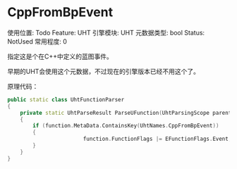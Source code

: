 # CppFromBpEvent

使用位置: Todo
Feature: UHT
引擎模块: UHT
元数据类型: bool
Status: NotUsed
常用程度: 0

指定这是个在C++中定义的蓝图事件。

早期的UHT会使用这个元数据，不过现在的引擎版本已经不用这个了。

原理代码：

```cpp
public static class UhtFunctionParser
{
	private static UhtParseResult ParseUFunction(UhtParsingScope parentScope, UhtToken token)
	{
		if (function.MetaData.ContainsKey(UhtNames.CppFromBpEvent))
		{
						function.FunctionFlags |= EFunctionFlags.Event;
		}
	}
}
```